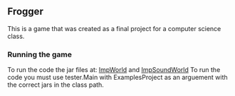 Frogger
-------

This is a game that was created as a final project for a computer science class.

### Running the game 
To run the code the jar files at: [ImpWorld](http://www.ccs.neu.edu/javalib/ImpWorld/index.html) and [ImpSoundWorld](http://www.ccs.neu.edu/javalib/SoundWorld/index.html)
To run the code you must use tester.Main with ExamplesProject as an arguement with the correct jars in the class path.